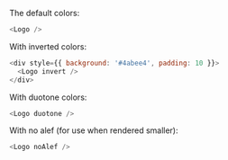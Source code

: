 The default colors:

```js
<Logo />
```

With inverted colors:

```js
<div style={{ background: '#4abee4', padding: 10 }}>
  <Logo invert />
</div>
```

With duotone colors:

```js
<Logo duotone />
```

With no alef (for use when rendered smaller):

```js
<Logo noAlef />
```
